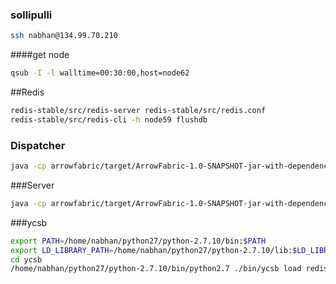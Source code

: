 ### sollipulli
```bash
ssh nabhan@134.99.70.210
```
####get node
```bash
qsub -I -l walltime=00:30:00,host=node62
```
##Redis
```bash
redis-stable/src/redis-server redis-stable/src/redis.conf
redis-stable/src/redis-cli -h node59 flushdb
```
### Dispatcher
```bash
java -cp arrowfabric/target/ArrowFabric-1.0-SNAPSHOT-jar-with-dependencies.jar dispatcher.FabricDispatcher --address=$(hostname) --redis-address=node59
```
###Server
```bash
java -cp arrowfabric/target/ArrowFabric-1.0-SNAPSHOT-jar-with-dependencies.jar server.FabricServer --address=$(hostname) --dispatcher-address=node59
```
###ycsb
```bash
export PATH=/home/nabhan/python27/python-2.7.10/bin:$PATH
export LD_LIBRARY_PATH=/home/nabhan/python27/python-2.7.10/lib:$LD_LIBRARY_PATH
cd ycsb
/home/nabhan/python27/python-2.7.10/bin/python2.7 ./bin/ycsb load redis -P ./redis/workloads/workloada -p arrowfabric.host=node59 -p arrowfabric.port=50052
```

